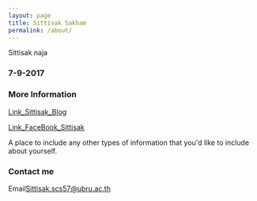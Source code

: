 ```yaml
---
layout: page
title: Sittisak Sakham
permalink: /about/
---
```


Sittisak naja

### 7-9-2017

### More Information

[Link_Sittisak_Blog](https://sittisak8844.github.io)

[Link_FaceBook_Sittisak](https://www.facebook.com/sittisak.sakham)

A place to include any other types of information that you'd like to include about yourself.

### Contact me

Email[Sittisak.scs57@ubru.ac.th](mailto:sittisak.scs57@ubru.ac.th)

